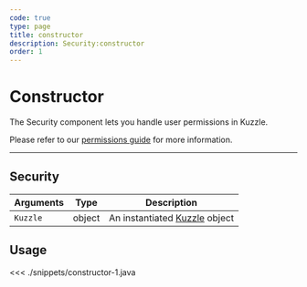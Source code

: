 ```yaml
---
code: true
type: page
title: constructor
description: Security:constructor
order: 1
---
```


# Constructor

The Security component lets you handle user permissions in Kuzzle.

Please refer to our [permissions guide](/core/1/guides/essentials/security/#user-permissions) for more information.

---

## Security

| Arguments | Type   | Description                                                          |
| --------- | ------ | -------------------------------------------------------------------- |
| `Kuzzle`  | object | An instantiated [Kuzzle](/sdk/java/2/core-classes/kuzzle/) object |

## Usage

<<< ./snippets/constructor-1.java
